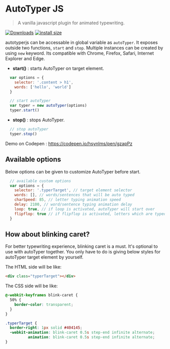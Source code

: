 # AutoTyper JS
> A vanilla javascript plugin for animated typewriting.

[![Downloads](https://img.shields.io/npm/dm/autotyperjs.svg)](https://npmjs.com/autotyperjs)
[![install size](https://packagephobia.com/badge?p=autotyperjs)](https://packagephobia.com/result?p=autotyperjs)

autotyperjs can be accessable in global variable as `autoTyper`. It exposes outside two functions, `start` and `stop`. Multiple instances can be created by using `new` keyword. Its compatible with Chrome, Firefox, Safari, Internet Explorer and Edge.

- **start()** : starts AutoTyper on target element.
```javascript
  var options = {
    selector: '.content > h1',
    words: ['hello', 'world']
  }

  // start autoTyper
  var typer = new autoTyper(options)
  typer.start()
```

- **stop()** : stops AutoTyper.
```javascript
  // stop autoTyper
  typer.stop()
```

Demo on Codepen : https://codepen.io/hsynlms/pen/gzapPz

## Available options
Below options can be given to customize AutoTyper before start.

```javascript
  // available custom options
  var options = {
    selector: '.typerTarget', // target element selector
    words: [], // words/sentences that will be auto typed
    charSpeed: 85, // letter typing animation speed
    delay: 2100, // word/sentence typing animation delay
    loop: true, // if loop is activated, autoTyper will start over
    flipflop: true // if flipflop is activated, letters which are typed animated will be removed ony by one animated
  }
```

## How about blinking caret?
For better typewriting experience, blinking caret is a must. It's optional to use with autoTyper together. You only have to do is giving below styles for autoTyper target element by yourself.

The HTML side will be like:
```html
<div class="typerTarget"></div>
```

The CSS side will be like:
```css
@-webkit-keyframes blink-caret {
  50% {
    border-color: transparent;
  }
}

.typerTarget {
  border-right: 1px solid #404145;
  -webkit-animation: blink-caret 0.5s step-end infinite alternate;
          animation: blink-caret 0.5s step-end infinite alternate;
}
```
